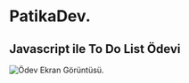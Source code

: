 # PatikaDev.
## Javascript ile To Do List Ödevi
![Ödev Ekran Görüntüsü.](/ScreenShot.jpg.png "Ödev Ekran Görüntüsü.")

